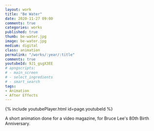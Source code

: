 ```yaml
---
layout: work
title: "Be Water"
date: 2020-11-27 09:00
comments: true
categories: works
published: true
thumb: be-water.jpg
image: be-water.jpg
medium: digital
class: animation
permalink: "/works/:year/:title"
comments: true
youtubeId: 9J1_gsgX3EE
# apngscripts:
# - main_screen
# - select_ingredients
# - smart_search
tags:
- Animation
- After Effects
---
```


{% include youtubePlayer.html id=page.youtubeId %}

A short animation done for a video magazine, for Bruce Lee's 80th Birth Anniversary.
